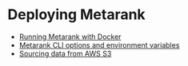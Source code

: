 # Deploying Metarank

* [Running Metarank with Docker](./docker.md)
* [Metarank CLI options and environment variables](./cli-options.md)
* [Sourcing data from AWS S3](aws.md)

